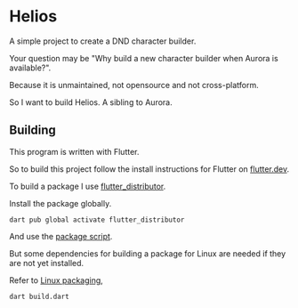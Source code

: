 # Helios

A simple project to create a DND character builder.

Your question may be "Why build a new character builder when Aurora is available?".

Because it is unmaintained, not opensource and not cross-platform.

So I want to build Helios. A sibling to Aurora.

## Building

This program is written with Flutter.

So to build this project follow the install instructions for Flutter
on [flutter.dev](https://docs.flutter.dev/get-started/install).

To build a package I use [flutter_distributor](https://distributor.leanflutter.org).

Install the package globally.

```
dart pub global activate flutter_distributor
```

And use the [package script](./package.dart).

But some dependencies for building a package for Linux are needed if they are not yet installed.

Refer to [Linux packaging](PACKAGING.md#Linux),

```
dart build.dart
```